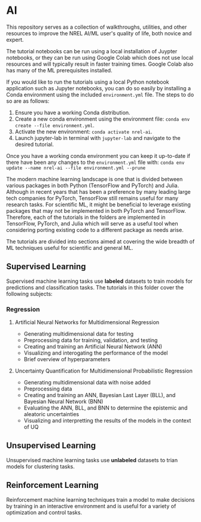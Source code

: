 # AI


This repository serves as a collection of walkthroughs, utilities, and other resources to improve the NREL AI/ML user's quality of life, both novice and expert.

The tutorial notebooks can be run using a local installation of Juypter notebooks, or they can be run using Google Colab which does not use local resources and will typically result in faster training times. Google Colab also has many of the ML prerequisites installed.

If you would like to run the tutorials using a local Python notebook application such as Jupyter notebooks, you can do so easily by installing a Conda environment using the included `environment.yml` file. The steps to do so are as follows:

1. Ensure you have a working Conda distribution.
2. Create a new conda environment using the environment file: `conda env create --file environment.yml`.
3. Activate the new environment: `conda activate nrel-ai`.
4. Launch jupyter-lab in terminal with `jupyter-lab` and navigate to the desired tutorial.

Once you have a working conda environment you can keep it up-to-date if there have been any changes to the `environment.yml` file with: `conda env update --name nrel-ai --file environment.yml --prune`

The modern machine learning landscape is one that is divided between various packages in both Python (TensorFlow and PyTorch) and Julia. Although in recent years that has been a preference by many leading large tech companies for PyTorch, TensorFlow still remains useful for many research tasks. For scientific ML, it might be beneficial to leverage existing packages that may not be implemented in both PyTorch and TensorFlow. Therefore, each of the tutorials in the folders are implemented in TensorFlow, PyTorch, and Julia which will serve as a useful tool when considering porting existing code to a different package as needs arise.

The tutorials are divided into sections aimed at covering the wide breadth of ML techniques useful for scientific and general ML.


## Supervised Learning

Supervised machine learning tasks use **labeled** datasets to train models for predictions and classification tasks. The tutorials in this folder cover the following subjects:

### Regression

1. Artificial Neural Networks for Multidimensional Regression
    * Generating multidimensional data for testing
    * Preprocessing data for training, validation, and testing
    * Creating and training an Artificial Neural Network (ANN)
    * Visualizing and interogating the performance of the model
    * Brief overview of hyperparameters

2. Uncertainty Quantification for Multidimensional Probabilistic Regression
    * Generating multidimensional data with noise added
    * Preprocessing data
    * Creating and training an ANN, Bayesian Last Layer (BLL), and Bayesian Neural Network (BNN)
    * Evaluating the ANN, BLL, and BNN to determine the epistemic and aleatoric uncertainties
    * Visualizing and interpretting the results of the models in the context of UQ



## Unsupervised Learning

Unsupervised machine learning tasks use **unlabeled** datasets to trian models for clustering tasks.


## Reinforcement Learning

Reinforcement machine learning techniques train a model to make decisions by training in an interactive environment and is useful for a variety of optimization and control tasks.